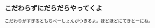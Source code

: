 <!-- ## Hi there 👋 -->

<!--
**shinokaze404/shinokaze404** is a ✨ _special_ ✨ repository because its `README.md` (this file) appears on your GitHub profile.

Here are some ideas to get you started:

- 🔭 I’m currently working on ...
- 🌱 I’m currently learning ...
- 👯 I’m looking to collaborate on ...
- 🤔 I’m looking for help with ...
- 💬 Ask me about ...
- 📫 How to reach me: ...
- 😄 Pronouns: ...
- ⚡ Fun fact: ...
-->


## こだわらずにだらだらやってくよ

こだわりがすぎるともちべーしょんがつきるよ。ほどほどにてきとーにね。
